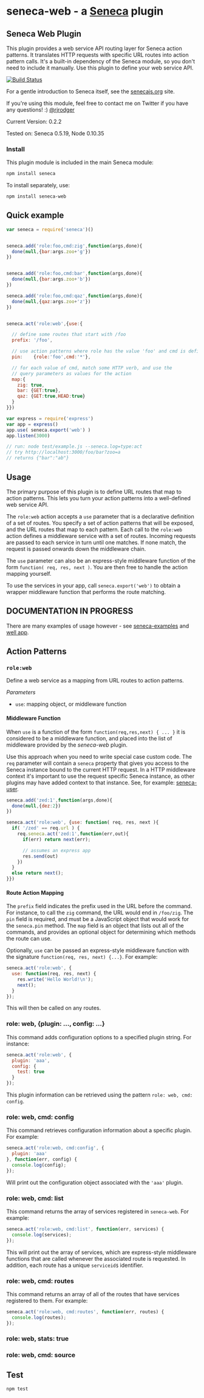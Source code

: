 seneca-web - a [Seneca](http://senecajs.org) plugin
=========================================================

## Seneca Web Plugin

This plugin provides a web service API routing layer for Seneca action
patterns. It translates HTTP requests with specific URL routes into
action pattern calls. It's a built-in dependency of the Seneca module,
so you don't need to include it manually. Use this plugin to define
your web service API.

[![Build Status](https://travis-ci.org/rjrodger/seneca-web.png?branch=master)](https://travis-ci.org/rjrodger/seneca-web)

For a gentle introduction to Seneca itself, see the
[senecajs.org](http://senecajs.org) site.

If you're using this module, feel free to contact me on Twitter if you
have any questions! :) [@rjrodger](http://twitter.com/rjrodger)

Current Version: 0.2.2

Tested on: Seneca 0.5.19, Node 0.10.35


### Install

This plugin module is included in the main Seneca module:

```sh
npm install seneca
```

To install separately, use:

```sh
npm install seneca-web
```



## Quick example

```JavaScript
var seneca = require('seneca')()


seneca.add('role:foo,cmd:zig',function(args,done){
  done(null,{bar:args.zoo+'g'})
})


seneca.add('role:foo,cmd:bar',function(args,done){
  done(null,{bar:args.zoo+'b'})
})

seneca.add('role:foo,cmd:qaz',function(args,done){
  done(null,{qaz:args.zoo+'z'})
})


seneca.act('role:web',{use:{

  // define some routes that start with /foo
  prefix: '/foo',

  // use action patterns where role has the value 'foo' and cmd is defined
  pin:    {role:'foo',cmd:'*'},

  // for each value of cmd, match some HTTP verb, and use the
  // query parameters as values for the action
  map:{
    zig: true,
    bar: {GET:true},
    qaz: {GET:true,HEAD:true}
  }
}})

var express = require('express')
var app = express()
app.use( seneca.export('web') )
app.listen(3000)

// run: node test/example.js --seneca.log=type:act
// try http://localhost:3000/foo/bar?zoo=a
// returns {"bar":"ab"}
```

## Usage

The primary purpose of this plugin is to define URL routes that map to
action patterns. This lets you turn your action patterns into a
well-defined web service API.

The `role:web` action accepts a `use` parameter that is a declarative
definition of a set of routes. You specify a set of action patterns
that will be exposed, and the URL routes that map to each
pattern. Each call to the `role:web` action defines a middleware
service with a set of routes. Incoming requests are passed to each
service in turn until one matches. If none match, the request is
passed onwards down the middleware chain.

The `use` parameter can also be an express-style middleware function
of the form `function( req, res, next )`. You are then free to handle
the action mapping yourself.

To use the services in your app, call `seneca.export('web')` to obtain
a wrapper middleware function that performs the route matching.



## DOCUMENTATION IN PROGRESS

There are many examples of usage however - see
[seneca-examples](http://github.com/rjrodger/seneca-examples) and
[well app](http://github.com/nearform/well).



## Action Patterns

### `role:web`

Define a web service as a mapping from URL routes to action patterns.

_Parameters_

   * `use`: mapping object, or middleware function

#### Middleware Function

When `use` is a function of the form `function(req,res,next) { ... }`
it is considered to be a middleware function, and placed into the list
of middleware provided by the _seneca-web_ plugin.

Use this approach when you need to write special case custom code. The
`req` parameter will contain a `seneca` property that gives you access
to the Seneca instance bound to the current HTTP request. In a HTTP
middleware context it's important to use the request specific Seneca
instance, as other plugins may have added context to that
instance. See, for example: [seneca-user](//github.com/rjrodger/seneca-user).

```JavaScript
seneca.add('zed:1',function(args,done){
  done(null,{dez:2})
})

seneca.act('role:web', {use: function( req, res, next ){
  if( '/zed' == req.url ) {
    req.seneca.act('zed:1',function(err,out){
      if(err) return next(err);

      // assumes an express app
      res.send(out)
    })
  }
  else return next();
}})
```

#### Route Action Mapping

The `prefix` field indicates the prefix used in the URL before the command. For instance, to call the `zig` command, the URL would end in `/foo/zig`. The `pin` field is required, and must be a JavaScript object that would work for the `seneca.pin` method. The `map` field is an object that lists out all of the commands, and provides an optional object for determining which methods the route can use. 

Optionally, `use` can be passed an express-style middleware function with the signature `function(req, res, next) {...}`. For example:

```JavaScript
seneca.act('role:web', {
  use: function(req, res, next) {
    res.write('Hello World!\n');
    next();
  }
});
```

This will then be called on any routes.

### role: web, {plugin: ..., config: ...}

This command adds configuration options to a specified plugin string. For instance:

```JavaScript
seneca.act('role:web', {
  plugin: 'aaa',
  config: {
    test: true
  }
});
```

This plugin information can be retrieved using the pattern `role: web, cmd: config`.

### role: web, cmd: config

This command retrieves configuration information about a specific plugin. For example:

```JavaScript
seneca.act('role:web, cmd:config', {
  plugin: 'aaa'
}, function(err, config) {
  console.log(config);
});
```

Will print out the configuration object associated with the `'aaa'` plugin.

### role: web, cmd: list

This command returns the array of services registered in `seneca-web`. For example:

```JavaScript
seneca.act('role:web, cmd:list', function(err, services) {
  console.log(services);
});
```

This will print out the array of services, which are express-style middleware functions that are called whenever the associated route is requested. In addition, each route has a unique `serviceid$` identifier.

### role: web, cmd: routes

This command returns an array of all of the routes that have services registered to them. For example: 

```JavaScript
seneca.act('role:web, cmd:routes', function(err, routes) {
  console.log(routes);
});
```

### role: web, stats: true


### role: web, cmd: source



## Test

```sh
npm test
```


